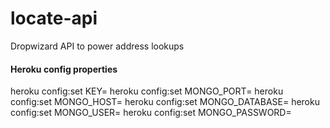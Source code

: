 locate-api
==========

Dropwizard API to power address lookups

#### Heroku config properties

 heroku config:set KEY=
 heroku config:set MONGO_PORT=
 heroku config:set MONGO_HOST=
 heroku config:set MONGO_DATABASE=
 heroku config:set MONGO_USER=
 heroku config:set MONGO_PASSWORD=
